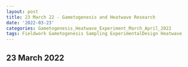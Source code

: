 ```yaml
---
layout: post
title: 23 March 22 - Gametogenesis and Heatwave Research
date: '2022-03-23'
categories: Gametogenesis_Heatwave_Experiment_March_April_2022
tags: Fieldwork Gametogenesis Sampling ExperimentalDesign Heatwave
---
```


## 23 March 2022
